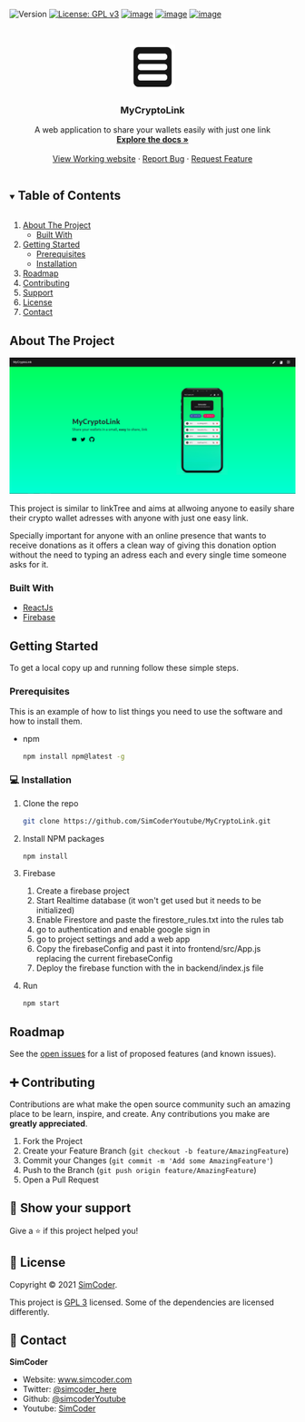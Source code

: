 ![Version](https://img.shields.io/badge/version-0.1-blue.svg?cacheSeconds=2592000)
[![License: GPL v3](https://img.shields.io/badge/License-GPLv3-blue.svg)](https://www.gnu.org/licenses/gpl-3.0)
[![image](https://img.shields.io/badge/Twitter-1DA1F2?style=for-the-badge&logo=twitter&logoColor=white)](https://twitter.com/simcoder_here)
[![image](https://img.shields.io/badge/Instagram-E4405F?style=for-the-badge&logo=instagram&logoColor=white)](https://www.instagram.com/simcoder_here/)
[![image](https://img.shields.io/badge/YouTube-FF0000?style=for-the-badge&logo=youtube&logoColor=white)](https://www.youtube.com/channel/UCQ5xY26cw5Noh6poIE-VBog)


<!-- PROJECT LOGO -->
<br />
<p align="center">
  <a href="https://github.com/SimCoderYoutube/MyCryptoLink">
    <img src="images/logo512.png" alt="Logo" width="80" height="80">
  </a>

  <h3 align="center">MyCryptoLink</h3>

  <p align="center">
    A web application to share your wallets easily with just one link
    <br />
    <a href="https://github.com/SimCoderYoutube/MyCryptoLink"><strong>Explore the docs »</strong></a>
    <br />
    <br />
    <a href="https://www.mycryptolink.me">View Working website</a>
    ·
    <a href="https://github.com/SimCoderYoutube/MyCryptoLink/issues">Report Bug</a>
    ·
    <a href="https://github.com/SimCoderYoutube/MyCryptoLink/issues">Request Feature</a>
  </p>
</p>



<!-- TABLE OF CONTENTS -->
<details open="open">
  <summary><h2 style="display: inline-block">Table of Contents</h2></summary>
  <ol>
    <li>
      <a href="#about-the-project">About The Project</a>
      <ul>
        <li><a href="#built-with">Built With</a></li>
      </ul>
    </li>
    <li>
      <a href="#getting-started">Getting Started</a>
      <ul>
        <li><a href="#prerequisites">Prerequisites</a></li>
        <li><a href="#installation">Installation</a></li>
      </ul>
    </li>
    <li><a href="#roadmap">Roadmap</a></li>
    <li><a href="#contributing">Contributing</a></li>
    <li><a href="#support">Support</a></li>
    <li><a href="#license">License</a></li>
    <li><a href="#contact">Contact</a></li>
   
  </ol>
</details>



<!-- ABOUT THE PROJECT -->
## About The Project

![alt text](images/preview.png "Title")

This project is similar to linkTree and aims at allwoing anyone to easily share their crypto wallet adresses with anyone with just one easy link.

Specially important for anyone with an online presence that wants to receive donations as it offers a clean way of giving this donation option without the need to typing an adress each and every single time someone asks for it.


### Built With

* [ReactJs](https://reactjs.org/)
* [Firebase](https://firebase.google.com/)



<!-- GETTING STARTED -->
## Getting Started

To get a local copy up and running follow these simple steps.

### Prerequisites

This is an example of how to list things you need to use the software and how to install them.
* npm
  ```sh
  npm install npm@latest -g
  ```

### 💻 Installation

1. Clone the repo
   ```sh
   git clone https://github.com/SimCoderYoutube/MyCryptoLink.git
   ```
1. Install NPM packages
   ```sh
   npm install
   ```

1. Firebase
    1. Create a firebase project
    1. Start Realtime database (it won't get used but it needs to be initialized)
    1. Enable Firestore and paste the firestore_rules.txt into the rules tab
    1. go to authentication and enable google sign in
    1. go to project settings and add a web app
    1. Copy the firebaseConfig and past it into frontend/src/App.js replacing the current firebaseConfig
    1. Deploy the firebase function with the in backend/index.js file

1. Run
   ```sh
   npm start
   ```

<!-- ROADMAP -->
## Roadmap

See the [open issues](https://github.com/SimCoderYoutube/MyCryptoLink/issues) for a list of proposed features (and known issues).



<!-- CONTRIBUTING -->
## ➕ Contributing

Contributions are what make the open source community such an amazing place to be learn, inspire, and create. Any contributions you make are **greatly appreciated**.

1. Fork the Project
2. Create your Feature Branch (`git checkout -b feature/AmazingFeature`)
3. Commit your Changes (`git commit -m 'Add some AmazingFeature'`)
4. Push to the Branch (`git push origin feature/AmazingFeature`)
5. Open a Pull Request


## 🌟 Show your support


Give a ⭐️ if this project helped you!


## 📝 License

Copyright © 2021 [SimCoder](https://github.com/simcoderYoutube).

This project is [GPL 3](https://github.com/SimCoderYoutube/MyCryptoLink/blob/main/LICENSE) licensed. Some of the dependencies are licensed differently.

<!-- CONTACT -->
## 👤 Contact


**SimCoder**

* Website: www.simcoder.com
* Twitter: [@simcoder\_here](https://twitter.com/simcoder\_here)
* Github: [@simcoderYoutube](https://github.com/simcoderYoutube)
* Youtube: [SimCoder](https://www.youtube.com/channel/UCQ5xY26cw5Noh6poIE-VBog)
